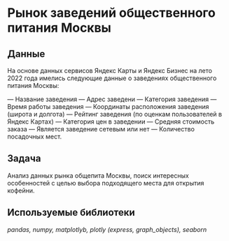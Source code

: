 # Рынок заведений общественного питания Москвы


## Данные

На основе данных сервисов Яндекс Карты и Яндекс Бизнес на лето 2022 года имелись следующие данные о заведениях общественного питания Москвы:

— Название заведения
— Адрес заведени
— Категория заведения
— Время работы заведения
— Координаты расположения заведения (широта и долгота)
— Рейтинг заведения (по оценкам пользователей в Яндекс Картах)
— Категория цен в заведении
— Средняя стоимость заказа 
— Является заведение сетевым или нет
— Количество посадочных мест.

## Задача
Анализ данных рынка общепита Москвы, поиск интересных особенностей с целью выбора подходящего места для открытия кофейни.

## Используемые библиотеки

*pandas, numpy, matplotlyb, plotly (express, graph_objects), seaborn*